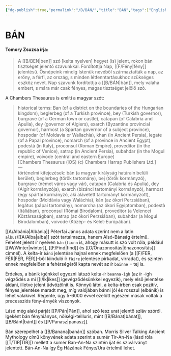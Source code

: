 ```yaml
---
{"dg-publish":true,"permalink":"/B/BÁN/","title":"BÁN","tags":["Englishtexttranslated"],"created":"2023-10-23T05:27","updated":"2024-10-23T20:18"}
---
```



# BÁN

#### Tomory Zsuzsa írja:

> A [[B/BEN\|ben]] szó \[kelta nyelven\] hegyet (is) jelent, rokon bán tisztséget jelentő szavunkkal. Fordítottja Nap, [[F/Fény\|fény]] jelentésű. Ősnépeink mindig Istenük nevéből származtatták a nap, az erőny, a férfi, az ország, s minden létfenntartásukhoz szükséges eszköz nevét. Nap szavunk fordítottja a [[B/BÁN\|bán]], mely valaha embert, s mára már csak fényes, magas tisztséget jelölő szó.  

A Chambers Thesaurus is említi a magyar szót:  
> historical terms: Ban (of a district on the boundaries of the Hungarian kingdom), beglerbeg (of a Turkish province), bey (Turkish governor), burgrave (of a German town or castle), catapan (of Calabria and Apulia), dey (governor of Algiers), exarch (Byzantine provincial governor), harmost (a Spartan governor of a subject province), hospodar (of Moldavia or Wallachia), khan (in Ancient Persia), legate (of a Papal province), nomarch (of a province in Ancient Egypt), podestà (in Italy), proconsul (Roman Empire), proveditor (in the republic of Venice), satrap (in Ancient Persia), subahdar (in the Mogul empire), voivode (central and eastern Europe)  
> \[Chambers Thesaurus (iOS) (c) Chambers Harrap Publishers Ltd.\]  
> —  
> történelmi kifejezések: bán (a magyar királyság határain belüli kerület), beglerbeg (török tartomány), bej (török kormányzó), burgrave (német város vagy vár), catapan (Calabria és Apulia), dey (Algír kormányzója), exarch (bizánci tartományi kormányzó), harmost (egy spártai kormányzó, aki alávetett tartományt kormányzott), hospodar (Moldávia vagy Waláchia), kán (az ókori Perzsiában), legátus (pápai tartomány), nomarcha (az ókori Egyiptomban), podestà (Itáliában), proconsul (Római Birodalom), proveditor (a Velencei Köztársaságban), satrap (az ókori Perzsiában), subahdar (a Mogul Birodalomban), voivode (Közép- és Kelet-Európában).  

[[A/Albánia\|Albánia]] Péterfai János adata szerint nem a latin `albus`/[[A/Alba\|alba]] szót tartalmazza, hanem Alsó-Bánság értelmű.  
Fehéret jelent ír nyelven `bán` (`fionn` is, ahogy másutt is szó volt róla, például [[W/Winter\|winter]], [[F/Find\|find]] és [[O/Önazonosítás\|önazonosítás]] címnél). A kelta-ír `bánú` jelentése hajnal ennek megfelelően (a [[F/FER, FÉR\|FER, FÉR]]-ből kiinduló ír `fàire` jelentése pirkadat, virradat), és szintén ennek megfelelően a fehérségéről kapta nevét az ír `bainne` = tej is.  

Érdekes, a bánik igénkkel egyezni látszó kelta-ír `beanna-igh` (az ír -igh végződés a mi [[I/Ik\|ikes]] igevégződésünkkel egyezik), mely első jelentése áldani, illetve jelent üdvözölnit is. Könnyű látni, a kelta-írben csak pozitív, fényes jelentése maradt meg, míg valójában bánni jól és rosszul (elbánik) is lehet valakivel. Régente, úgy 5-6000 évvel ezelőtt egészen másak voltak a precessziós fény-árnyék viszonyok.  

Lásd még alaki párját [[P/Pán\|Pán]], ahol szó lesz urat jelentő szláv szóról.  
Igeként bán fényhiányos, nőiségi-tellluris, mint [[B/Bánat\|bánat]], [[B/Bánt\|bánt]] és [[P/Panasz\|panasz]].  

Bán szerepelhet a [[B/Banana\|banán]] szóban. Morris Silver Talking Ancient Mythology című könyvének adata szerint a sumér Tir-An-Na (lásd róla [[T/TIR\|TIR]]) mellett a sumér Ban-An-Na szintén íjat és szivárványt jelentett. Bán-An-Na így Ég Házának Fénye/Ura értelmű lehet.  